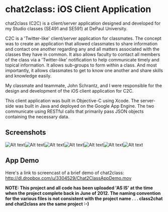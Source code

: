 chat2class: iOS Client Application
======================================

chat2class (C2C) is a client/server application designed and developed for my Studio classes (SE491 and SE591) at DePaul University.  

C2C is a 'Twitter-like' client/server application for classmates.  The concept was to create an application that allowed classmates to share information and contact one another regarding any and all matters associated with the classes they have in common.  It also allows faculty to contact all members of the class via a 'Twitter-like' notification to help communicate timely and topical information.  It allows sub-groups to form within a class.  And most importantly, it allows classmates to get to know one another and share skills and knowledge easily. 

My classmate and teammate, John Schrantz, and I were responsible for the design and development of the iOS client application for C2C. 

This client application was built in Objective-C using Xcode.  The server-side was built in Java and deployed on the Google App Engine.  The two communicate using RESTful calls that primarily pass JSON objects containing the necessary data.


Screenshots
-------------------------------
![Alt text](https://github.com/jeffjohnston101/chat2class/blob/master/_README_ASSETS/splash.png?raw=true)![Alt text](https://github.com/jeffjohnston101/chat2class/blob/master/_README_ASSETS/login.png?raw=true)![Alt text](https://github.com/jeffjohnston101/chat2class/blob/master/_README_ASSETS/messagelist.png?raw=true)![Alt text](https://github.com/jeffjohnston101/chat2class/blob/master/_README_ASSETS/messagedetail.png?raw=true)![Alt text](https://github.com/jeffjohnston101/chat2class/blob/master/_README_ASSETS/classlist.png?raw=true)![Alt text](https://github.com/jeffjohnston101/chat2class/blob/master/_README_ASSETS/classdetail.png?raw=true)![Alt text](https://github.com/jeffjohnston101/chat2class/blob/master/_README_ASSETS/profile.png?raw=true)


App Demo
-------------------------------
Here's a link to screencast of a brief demo of chat2class:
http://dl.dropbox.com/u/3304529/Chat2ClassAppDemo.mov


**NOTE:  This project and all code has been uploaded 'AS IS' at the time when the project complete back in June of 2012.  The naming convention for the various files is not consistent with the project name . . . class2chat and chat2class are the same project :-)**


